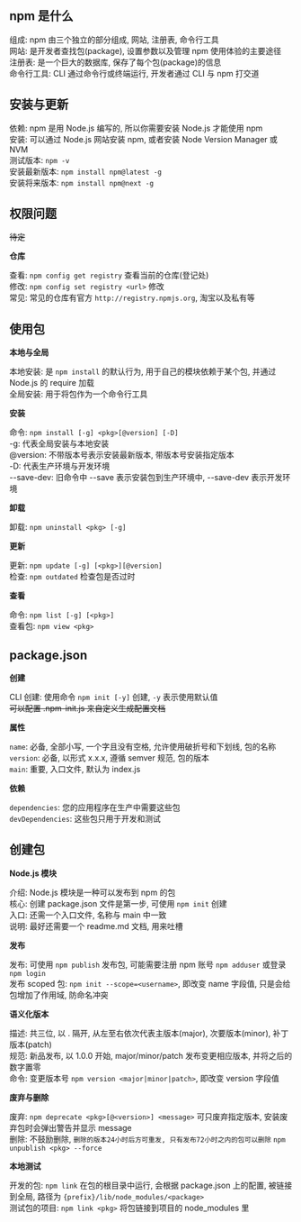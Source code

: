 ## npm 是什么

组成: npm 由三个独立的部分组成, 网站, 注册表, 命令行工具  
网站: 是开发者查找包(package), 设置参数以及管理 npm 使用体验的主要途径  
注册表: 是一个巨大的数据库, 保存了每个包(package)的信息  
命令行工具: CLI 通过命令行或终端运行, 开发者通过 CLI 与 npm 打交道  

## 安装与更新

依赖: npm 是用 Node.js 编写的, 所以你需要安装 Node.js 才能使用 npm  
安装: 可以通过 Node.js 网站安装 npm, 或者安装 Node Version Manager 或 NVM  
测试版本: `npm -v`  
安装最新版本: `npm install npm@latest -g`  
安装将来版本: `npm install npm@next -g`  

## 权限问题

~~待定~~

**仓库**

查看: `npm config get registry` 查看当前的仓库(登记处)  
修改: `npm config set registry <url>` 修改  
常见: 常见的仓库有官方 `http://registry.npmjs.org`, 淘宝以及私有等  

## 使用包

**本地与全局**

本地安装: 是 `npm install` 的默认行为, 用于自己的模块依赖于某个包, 并通过 Node.js 的 require 加载  
全局安装: 用于将包作为一个命令行工具  

**安装**

命令: `npm install [-g] <pkg>[@version] [-D]`  
-g: 代表全局安装与本地安装  
@version: 不带版本号表示安装最新版本, 带版本号安装指定版本  
-D: 代表生产环境与开发环境  
--save-dev: 旧命令中 --save 表示安装包到生产环境中, --save-dev 表示开发环境  

**卸载**

卸载: `npm uninstall <pkg> [-g]`  

**更新**

更新: `npm update [-g] [<pkg>][@version]`  
检查: `npm outdated` 检查包是否过时  

**查看**

命令: `npm list [-g] [<pkg>]`  
查看包: `npm view <pkg>`  

## package.json

**创建**

CLI 创建: 使用命令 `npm init [-y]` 创建, `-y` 表示使用默认值  
~~可以配置 .npm-init.js 来自定义生成配置文档~~  

**属性**

`name`: 必备, 全部小写, 一个字且没有空格, 允许使用破折号和下划线, 包的名称  
`version`: 必备, 以形式 x.x.x, 遵循 semver 规范, 包的版本  
`main`: 重要, 入口文件, 默认为 index.js  

**依赖**

`dependencies`: 您的应用程序在生产中需要这些包  
`devDependencies`: 这些包只用于开发和测试  

## 创建包

**Node.js 模块**

介绍: Node.js 模块是一种可以发布到 npm 的包  
核心: 创建 package.json 文件是第一步, 可使用 `npm init` 创建  
入口: 还需一个入口文件, 名称与 main 中一致  
说明: 最好还需要一个 readme.md 文档, 用来吐槽  

**发布**

发布: 可使用 `npm publish` 发布包, 可能需要注册 npm 账号 `npm adduser` 或登录 `npm login`  
发布 scoped 包: `npm init --scope=<username>`, 即改变 name 字段值, 只是会给包增加了作用域, 防命名冲突  

**语义化版本**

描述: 共三位, 以 . 隔开, 从左至右依次代表主版本(major), 次要版本(minor), 补丁版本(patch)  
规范: 新品发布, 以 1.0.0 开始, major/minor/patch 发布变更相应版本, 并将之后的数字置零  
命令: 变更版本号 `npm version <major|minor|patch>`, 即改变 version 字段值  

**废弃与删除**

废弃: `npm deprecate <pkg>[@<version>] <message>` 可只废弃指定版本, 安装废弃包时会弹出警告并显示 message  
删除: 不鼓励删除, `删除的版本24小时后方可重发, 只有发布72小时之内的包可以删除` `npm unpublish <pkg> --force`  

**本地测试**

开发的包: `npm link` 在包的根目录中运行, 会根据 package.json 上的配置, 被链接到全局, 路径为 `{prefix}/lib/node_modules/<package>`  
测试包的项目: `npm link <pkg>` 将包链接到项目的 node_modules 里  
